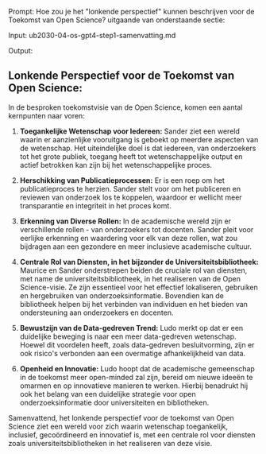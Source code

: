 Prompt: Hoe zou je het "lonkende perspectief" kunnen beschrijven voor de Toekomst van Open Science? uitgaande van onderstaande sectie: 

Input: ub2030-04-os-gpt4-step1-samenvatting.md

Output:

## Lonkende Perspectief voor de Toekomst van Open Science:

In de besproken toekomstvisie van de Open Science, komen een aantal kernpunten naar voren:

1. **Toegankelijke Wetenschap voor Iedereen:** Sander ziet een wereld waarin er aanzienlijke vooruitgang is geboekt op meerdere aspecten van de wetenschap. Het uiteindelijke doel is dat iedereen, van onderzoekers tot het grote publiek, toegang heeft tot wetenschappelijke output en actief betrokken kan zijn bij het wetenschappelijke proces.

2. **Herschikking van Publicatieprocessen:** Er is een roep om het publicatieproces te herzien. Sander stelt voor om het publiceren en reviewen van onderzoek los te koppelen, waardoor er wellicht meer transparantie en integriteit in het proces komt.

3. **Erkenning van Diverse Rollen:** In de academische wereld zijn er verschillende rollen - van onderzoekers tot docenten. Sander pleit voor eerlijke erkenning en waardering voor elk van deze rollen, wat zou bijdragen aan een gezondere en meer inclusieve academische cultuur.

4. **Centrale Rol van Diensten, in het bijzonder de Universiteitsbibliotheek:** Maurice en Sander onderstrepen beiden de cruciale rol van diensten, met name de universiteitsbibliotheek, in het realiseren van de Open Science-visie. Ze zijn essentieel voor het effectief lokaliseren, gebruiken en hergebruiken van onderzoeksinformatie. Bovendien kan de bibliotheek helpen bij het verbinden van individuen en het bieden van ondersteuning aan onderzoekers en docenten.

5. **Bewustzijn van de Data-gedreven Trend:** Ludo merkt op dat er een duidelijke beweging is naar een meer data-gedreven wetenschap. Hoewel dit voordelen heeft, zoals data-gedreven besluitvorming, zijn er ook risico's verbonden aan een overmatige afhankelijkheid van data.

6. **Openheid en Innovatie:** Ludo hoopt dat de academische gemeenschap in de toekomst meer open-minded zal zijn, bereid om nieuwe ideeën te omarmen en op innovatieve manieren te werken. Hierbij benadrukt hij ook het belang van een duidelijke strategie voor open onderzoeksinformatie door universiteiten en bibliotheken.

Samenvattend, het lonkende perspectief voor de toekomst van Open Science ziet een wereld voor zich waarin wetenschap toegankelijk, inclusief, gecoördineerd en innovatief is, met een centrale rol voor diensten zoals universiteitsbibliotheken in het realiseren van deze visie.